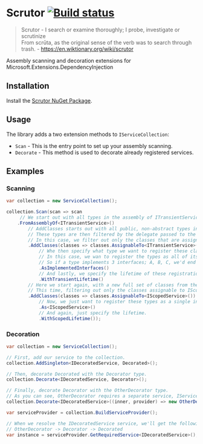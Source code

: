 # Scrutor [![Build status](https://ci.appveyor.com/api/projects/status/j00uyvqnm54rdlkb?svg=true)](https://ci.appveyor.com/project/khellang/scrutor)

> Scrutor - I search or examine thoroughly; I probe, investigate or scrutinize  
> From scrūta, as the original sense of the verb was to search through trash. - https://en.wiktionary.org/wiki/scrutor

Assembly scanning and decoration extensions for Microsoft.Extensions.DependencyInjection

## Installation

Install the [Scrutor NuGet Package](https://www.nuget.org/packages/Scrutor).

## Usage

The library adds a two extension methods to `IServiceCollection`:

 - `Scan` - This is the entry point to set up your assembly scanning.
 - `Decorate` - This method is used to decorate already registered services.

## Examples

### Scanning

```csharp
var collection = new ServiceCollection();

collection.Scan(scan => scan
     // We start out with all types in the assembly of ITransientService
    .FromAssemblyOf<ITransientService>()
        // AddClasses starts out with all public, non-abstract types in this assembly.
        // These types are then filtered by the delegate passed to the method.
        // In this case, we filter out only the classes that are assignable to ITransientService
        .AddClasses(classes => classes.AssignableTo<ITransientService>())
            // Whe then specify what type we want to register these classes as.
            // In this case, we wan to register the types as all of its implemented interfaces.
            // So if a type implements 3 interfaces; A, B, C, we'd end up with three separate registrations.
            .AsImplementedInterfaces()
            // And lastly, we specify the lifetime of these registrations.
            .WithTransientLifetime()
        // Here we start again, with a new full set of classes from the assembly above.
        // This time, filtering out only the classes assignable to IScopedService.
        .AddClasses(classes => classes.AssignableTo<IScopedService>())
            // Now, we just want to register these types as a single interface, IScopedService.
            .As<IScopedService>()
            // And again, just specify the lifetime.
            .WithScopedLifetime());
```

### Decoration

```csharp
var collection = new ServiceCollection();

// First, add our service to the collection.
collection.AddSingleton<IDecoratedService, Decorated>();

// Then, decorate Decorated with the Decorator type.
collection.Decorate<IDecoratedService, Decorator>();

// Finally, decorate Decorator with the OtherDecorator type.
// As you can see, OtherDecorator requires a separate service, IService. We can get that from the provider argument.
collection.Decorate<IDecoratedService>((inner, provider) => new OtherDecorator(inner, provider.GetRequiredService<IService>()));

var serviceProvider = collection.BuildServiceProvider();

// When we resolve the IDecoratedService service, we'll get the following structure:
// OtherDecorator -> Decorator -> Decorated
var instance = serviceProvider.GetRequiredService<IDecoratedService>();
```
